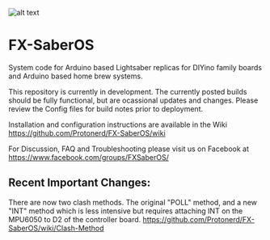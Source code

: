 ![alt text](https://github.com/Protonerd/FX-SaberOS/blob/master/README/22489987_10214390565742471_6678630774083988688_n.jpg)

# FX-SaberOS
System code for Arduino based Lightsaber replicas for DIYino family boards and Arduino based home brew systems.

This repository is currently in development.  The currently posted builds should be fully functional, but are ocassional updates and changes.  Please review the Config files for build notes prior to deployment.

Installation and configuration instructions are available in the Wiki https://github.com/Protonerd/FX-SaberOS/wiki

For Discussion, FAQ and Troubleshooting please visit us on Facebook at https://www.facebook.com/groups/FXSaberOS/

## Recent Important Changes:
There are now two clash methods.  The original "POLL" method, and a new "INT" method which is less intensive but requires attaching INT on the MPU6050 to D2 of the controller board.
https://github.com/Protonerd/FX-SaberOS/wiki/Clash-Method

